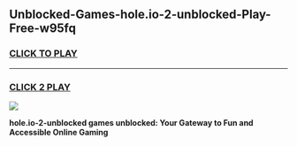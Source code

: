 
## Unblocked-Games-hole.io-2-unblocked-Play-Free-w95fq
<h3>
<a href="https://premium76.site?title=hole.io-2-unblocked&ref=18A1">CLICK TO PLAY</a></h3>
<hr>

<h3>
<a href="https://premium76.site?title=hole.io-2-unblocked&ref=18A1">CLICK 2 PLAY</a>
  
</h3>

<a href="https://premium76.site?title=hole.io-2-unblocked&ref=18A1"><img src="https://clearcache.store/games.png"></a>


**hole.io-2-unblocked games unblocked: Your Gateway to Fun and Accessible Online Gaming**
